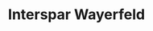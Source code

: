 ---
title: "Interspar Wayerfeld"
url: /sankt-veit-an-der-glan/interspar-wayerfeld/
shop: Einkaufszentrum
---